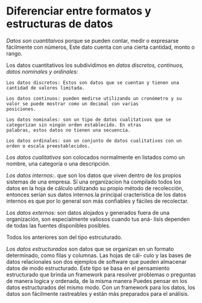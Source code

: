 # Diferenciar entre formatos y estructuras de datos

*Datos son cuantitaivos* porque se pueden contar, medir o expresarse fácilmente con números, Este dato cuenta con una
cierta cantidad, monto o rango.

Los datos cuantitativos los subdividimos en *datos discretos, continuos, datos nominales y ordinales*:

    Los datos discretos: Estos son datos que se cuentan y tienen una cantidad de valores limitada.

    Los datos continuos: pueden medirse utilizando un cronómetro y su valor se puede mostrar como un decimal con varias
    posiciones.

    Los datos nominales: son un tipo de datos cualitativos que se categorizan sin ningún orden establecido. En otras
    palabras, estos datos no tienen una secuencia.
    
    Los datos ordinales: son un conjunto de datos cualitativos con un orden o escala preestablecidos.

*Los datos cualitativos* son colocados normalmente en listados como un nombre, una categoría o una descripción.

*Los datos internos:*. que son los datos que viven dentro de los propios sistemas de una empresa. Sí una organizacion ha
compilado todos los datos en la hoja de cálculo utilizando su propio método de recolección, entonces serían sus datos
internos.la principal cracteristica de los datos internos es que por lo general son más confiables y fáciles de recolectar.

*Los datos externos:* son datos alojados y generados fuera de una organización, son especialmente valiosos cuando tus aná-
lisis dependen de todas las fuentes disponibles posibles.

Todos los anteriores son del tipo estrcuturado.

*Los datos estructurados* son datos que se organizan en un formato determinado, como filas y columnas. Las hojas de cál-
culo y las bases de datos relacionales son dos ejemplos de software que pueden almacenar datos de modo estructurado.
Este tipo se basa en el pensamiento estructurado que brinda un framework para resolver problemas o preguntas de manera
logica y ordenada, de la misma manera Puedes pensar en los datos estructurados del mismo modo. Con un framework para los
datos, los datos son fácilmente rastreables y están más preparados para el análisis.
